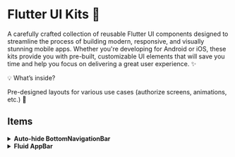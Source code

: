 
# Flutter UI Kits 💼

A carefully crafted collection of reusable Flutter UI components designed to streamline the process of building modern, responsive, and visually stunning mobile apps. Whether you're developing for Android or iOS, these kits provide you with pre-built, customizable UI elements that will save you time and help you focus on delivering a great user experience. ✨

💡 What’s inside?

Pre-designed layouts for various use cases (authorize screens, animations, etc.) 🎨



## Items
<details>
<summary><strong>Auto-hide BottomNavigationBar</strong></summary>

AutoHideBottomNavigation is a Flutter widget that hides the bottom navigation bar when scrolling down and shows it when scrolling up, using a ScrollController to detect scroll direction.
[Source Code](https://github.com/SepehrFakoori/Flutter-UI-Kits/tree/main/lib/screens/auto_hide_bottom_navigation)

[![Check out the Flutter UI Kits in Action](https://github.com/SepehrFakoori/Flutter-UI-Kits/blob/255188237e03df2ca90729ba56435d4af3bba3a4/assets/output_files/Purple%20Pink%20Gradient%20Mobile%20Application%20Presentation.gif)]([https://yourlink.com](https://github.com/SepehrFakoori/Flutter-UI-Kits/tree/95eff2a8279f46708d28c509c75c62be4c7f42a5/lib/screens/auto_hide_bottom_navigation))
</details>
<details>
<summary><strong>Fluid AppBar</strong></summary>

Appbar widget shows the offset of the page that we are scrolling like telegram new feature in web view.
[Source Code](https://github.com/SepehrFakoori/Flutter-UI-Kits/tree/main/lib/screens/auto_hide_bottom_navigation)

[![Check out the Flutter UI Kits in Action](https://github.com/SepehrFakoori/Flutter-UI-Kits/blob/32854ad3a24d07e63ac564cc333b0db442008108/assets/output_files/Fluid%20App%20Bar%20Gif.gif)]([https://yourlink.com](https://github.com/SepehrFakoori/Flutter-UI-Kits/tree/32854ad3a24d07e63ac564cc333b0db442008108/lib/screens/fluid_app_bar))
</details>
